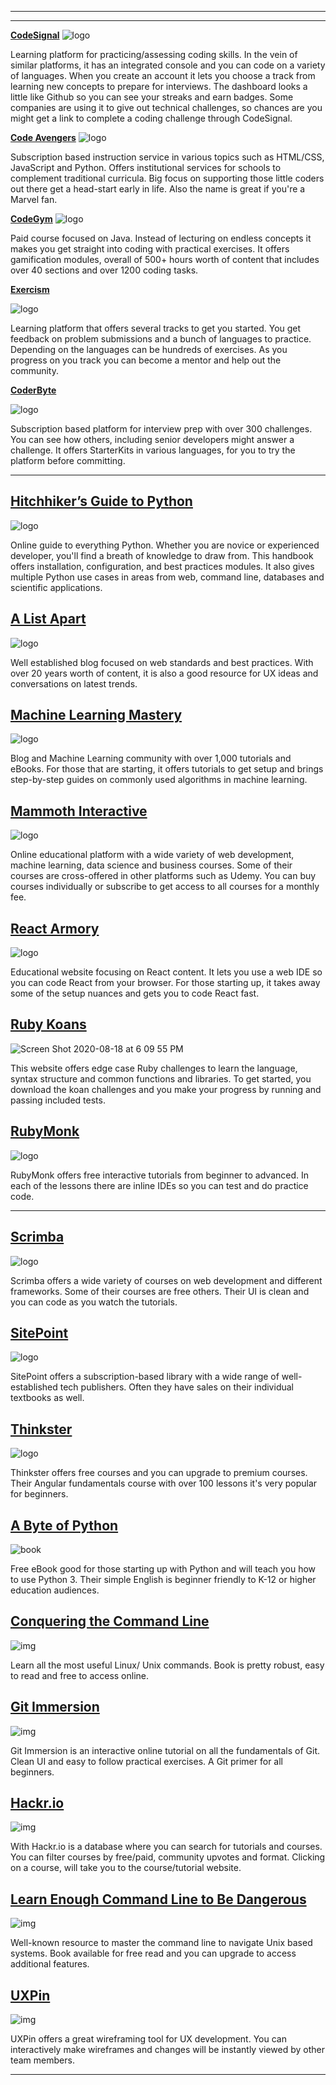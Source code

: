 <!-- **Title Tag**: HTML Forms: The Action Attribute

**Meta Description**: Do you really know what the HTML form tag action attribute is? Is it required on all forms? Learn HTML with CareerKarma.

**Slug**: /html-form-action/

**Target Keywords**: HTML Forms, Action Attribute.

**Author**: Felipe Bohorquez
Twitter Message: Do you really know what the #HTML form tag action attribute is? Is it required on all forms? Learn #HTML with CareerKarma. -->

___


<!-- 1-3 sentences per resource. Website screenshot or Logo for App -->



---

**[CodeSignal](https://codesignal.com/)**
![logo](https://codesignal.com/wp-content/uploads/2020/03/Logo_Main.svg)

Learning platform for practicing/assessing coding skills. In the vein of similar platforms, it has an integrated console and you can code on a variety of languages. When you create an account it lets you choose a track from learning new concepts to prepare for interviews. The dashboard looks a little like Github so you can see your streaks and earn badges. Some companies are using it to give out technical challenges, so chances are you might get a link to complete a coding challenge through CodeSignal.


**[Code Avengers](https://www.codeavengers.com/)**
![logo](https://content-api-us1.codeavengers.com/file/cloud/assets/horizonal-logos-white-02.png)

Subscription based instruction service in various topics such as HTML/CSS, JavaScript and Python. Offers institutional services for schools to complement traditional curricula. Big focus on supporting those little coders out there get a head-start early in life. Also the name is great if you're a Marvel fan.

**[CodeGym](https://codegym.cc/)**
![logo](https://codegym.cc/assets/images/site/logo/logo--light.svg)

Paid course focused on Java. Instead of lecturing on endless concepts it makes you get straight into coding with practical exercises. It offers gamification modules, overall of 500+ hours worth of content that includes over 40 sections and over 1200 coding tasks.

**[Exercism](https://exercism.io/my/tracks)**

![logo](https://assets.exercism.io/assets/logo-white-e3be059a4bfc4bf65f196a12105e9cff389b5a67f2065a0862d4ff6153571ef5.png)

Learning platform that offers several tracks to get you started. You get feedback on problem submissions and a bunch of languages to practice. Depending on the languages can be hundreds of exercises. As you progress on you track you can become a mentor and help out the community.

**[CoderByte](https://coderbyte.com/)**

![logo](https://coderbytestaticimages.s3.amazonaws.com/consumer-v2/nav/coderbyte_logo_digital_multi_light.png)

Subscription based platform for interview prep with over 300 challenges. You can see how others, including senior developers might answer a challenge. It offers StarterKits in various languages, for you to try the platform before committing. 

---

## [Hitchhiker’s Guide to Python](https://docs.python-guide.org/)
![logo](https://d33wubrfki0l68.cloudfront.net/bbebbb195447ac7d9e8c23c015435b4e9e011e2e/edd02/_static/python-guide-logo.png)

Online guide to everything Python. Whether you are novice or experienced developer, you'll find a breath of knowledge to draw from. This handbook offers installation, configuration, and best practices modules. It also gives multiple Python use cases in areas from web, command line, databases and scientific applications.

## [A List Apart](https://alistapart.com/)

![logo](https://alistapart.com/wp-content/uploads/2019/03/ala-logo-big.png)

Well established blog focused on web standards and best practices. With over 20 years worth of content, it is also a good resource for UX ideas and conversations on latest trends.

## [Machine Learning Mastery](https://machinelearningmastery.com/)

![logo](https://3qeqpr26caki16dnhd19sv6by6v-wpengine.netdna-ssl.com/wp-content/uploads/2016/09/icon-150x150.png)

Blog and Machine Learning community with over 1,000 tutorials and eBooks. For those that are starting, it offers tutorials to get setup and brings step-by-step guides on commonly used algorithms in machine learning.

## [Mammoth Interactive](http://mammothinteractive.com/)

![logo](http://mammothinteractive.com/wp-content/uploads/2016/11/Mammoth-Top-Logo.png)

Online educational platform with a wide variety of web development, machine learning, data science and business courses. Some of their courses are cross-offered in other platforms such as Udemy. You can buy courses individually or subscribe to get access to all courses for a monthly fee.

## [React Armory](https://reactarmory.com/)

![logo](https://reactarmory.com/logo-clean-white.png)

Educational website focusing on React content. It lets you use a web IDE so you can code React from your browser. For those starting up, it takes away some of the setup nuances and gets you to code React fast.

## [Ruby Koans](http://rubykoans.com/)

![Screen Shot 2020-08-18 at 6 09 55 PM](https://user-images.githubusercontent.com/15071636/90574817-82d03200-e17f-11ea-94f9-8c12de197d51.png)


This website offers edge case Ruby challenges to learn the language, syntax structure and common functions and libraries. To get started, you download the koan challenges and you make your progress by running and passing included tests.

## [RubyMonk](https://rubymonk.com/)

![logo](https://www.rubymonk.com/assets/layouts/rubymonk-menu-logo-cde5322fe375e10c10e8e73d536562c8.png)

RubyMonk offers free interactive tutorials from beginner to advanced. In each of the lessons there are inline IDEs so you can test and do practice code.

---

## [Scrimba](https://scrimba.com/)

![logo](https://camo.githubusercontent.com/3f54426c0ae25d55e07f21b6f9775b156327d4c8/68747470733a2f2f692e706f7374696d672e63632f3032744b425477442f626c75652e706e67)

Scrimba offers a wide variety of courses on web development and different frameworks. Some of their courses are free others. Their UI is clean and you can code as you watch the tutorials.

## [SitePoint](https://www.sitepoint.com/)

![logo](https://brisbane.wordcamp.org/2015/files/2015/05/SitePoint.png?w=640)

SitePoint offers a subscription-based library with a wide range of well-established tech publishers. Often they have sales on their individual textbooks as well.

## [Thinkster](https://thinkster.io/)

![logo](https://thinkster.io/assets/logo_white-4051c27c2127013f2cc7ac46cc81a788dfc2946c366185c78ea1aac5e8024b4c.png)

Thinkster offers free courses and you can upgrade to premium courses. Their Angular fundamentals course with over 100 lessons it's very popular for beginners. 

## [A Byte of Python](https://python.swaroopch.com/)

![book](https://images-na.ssl-images-amazon.com/images/I/51JxNFJlDRL._SX331_BO1,204,203,200_.jpg)

Free eBook good for those starting up with Python and will teach you how to use Python 3. Their simple English is beginner friendly to K-12 or higher education audiences.

## [Conquering the Command Line](http://conqueringthecommandline.com/)

![img](https://www.softcover.io/assets/cover_bg-a267f19fd8b824c7c0873181647cc75bb6d54a494aa1942f1e24244792c9c684.png)

Learn all the most useful Linux/ Unix commands. Book is pretty robust, easy to read and free to access online.

## [Git Immersion](https://gitimmersion.com/)

![img](https://wikileaks.org/ciav7p1/cms/files/gitimmersion_ss.png)

Git Immersion is an interactive online tutorial on all the fundamentals of Git. Clean UI and easy to follow practical exercises. A Git primer for all beginners.


## [Hackr.io](https://hackr.io/)

![img](https://hackr.io/assets/images/programming-images/logo-new.svg)

With Hackr.io is a database where you can search for tutorials and courses. You can filter courses by free/paid, community upvotes and format. Clicking on a course, will take you to the course/tutorial website.

## [Learn Enough Command Line to Be Dangerous](https://www.learnenough.com/command-line-tutorial/basics)

![img](https://softcover.s3.amazonaws.com/636/learn_enough_command_line/images/cover-web.png)

Well-known resource to master the command line to navigate Unix based systems. Book available for free read and you can upgrade to access additional features.

## [UXPin](https://www.uxpin.com/)

![img](https://www.uxpin.com/images/home/uxpin-dark.svg?1597403858)

UXPin offers a great wireframing tool for UX development. You can interactively make wireframes and changes will be instantly viewed by other team members.

---